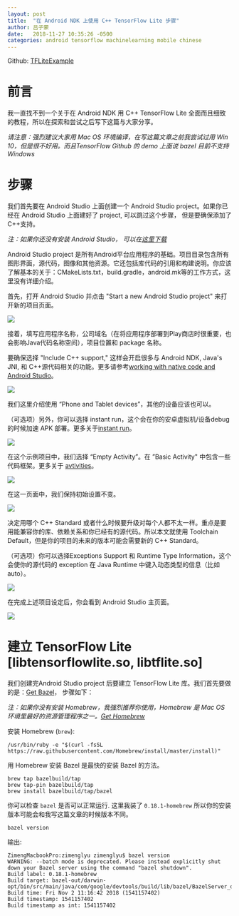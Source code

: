 ```yaml
---
layout: post
title:  "在 Android NDK 上使用 C++ TensorFlow Lite 步骤"
author: 吕子蒙
date:   2018-11-27 10:35:26 -0500
categories: android tensorflow machinelearning mobile chinese
---
```


Github: [TFLiteExample][project-repo]

# 前言

我一直找不到一个关于在 Android NDK 用 C++ TensorFlow Lite 全面而且细致的教程，所以在探索和尝试之后写下这篇与大家分享。

_请注意：强烈建议大家用 Mac OS 环境编译，在写这篇文章之前我尝试过用 Win 10，但是很不好用。而且TensorFlow Github 的 demo 上面说 bazel 目前不支持 Windows_


# 步骤

我们首先要在 Android Studio 上面创建一个 Android Studio project。如果你已经在 Android Studio 上面建好了 project, 可以跳过这个步骤， 但是要确保添加了C++支持。


_注：如果你还没有安装 Android Studio， 可以在[这里下载][android-studio]_

Android Studio project 是所有Android平台应用程序的基础。项目目录包含所有图形界面，源代码，图像和其他资源。它还包括库代码的引用和构建说明。你应该了解基本的关于：CMakeLists.txt，build.gradle，android.mk等的工作方式，这里没有详细介绍。

首先，打开 Android Studio 并点击 "Start a new Android Studio project" 来打开新的项目页面。


![](/images/tflite-android/1.png)

接着，填写应用程序名称，公司域名（在将应用程序部署到Play商店时很重要，也会影响Java代码名称空间），项目位置和 package 名称。

要确保选择 "Include C++ support," 这样会开启很多与 Android NDK, Java's JNI, 和 C++源代码相关的功能。更多请参考[working with native code and Android Studio][add-native-code]。

![](/images/tflite-android/2.png)

我们这里介绍使用 “Phone and Tablet devices”，其他的设备应该也可以。

（可选项）另外，你可以选择 instant run，这个会在你的安卓虚拟机/设备debug的时候加速 APK 部署。更多关于[instant run][instant-run]。

![](/images/tflite-android/4.png)

在这个示例项目中，我们选择 “Empty Activity”。在 ”Basic Activity" 中包含一些代码框架。更多关于 [avtivities][intro-to-activities]。

![](/images/tflite-android/5.png)

在这一页面中，我们保持初始设置不变。

![](/images/tflite-android/6.png)

决定用哪个 C++ Standard 或者什么时候要升级对每个人都不太一样。重点是要用能兼容你的库、依赖关系和你已经有的源代码。所以本文就使用 Toolchain Default，但是你的项目的未来的版本可能会需要新的 C++ Standard。

（可选项）你可以选择Exceptions Support 和 Runtime Type Information，这个会使你的源代码的 exception 在 Java Runtime 中键入动态类型的信息（比如 auto）。

![](/images/tflite-android/7.png)

在完成上述项目设定后，你会看到 Android Studio 主页面。

![](/images/tflite-android/8.png)

# 建立 TensorFlow Lite [libtensorflowlite.so, libtflite.so]

我们创建完Android Studio project 后要建立 TensorFlow Lite 库。我们首先要做的是：[Get Bazel][bazel-url]， 步骤如下：

_注：如果你没有安装 Homebrew，我强烈推荐你使用，Homebrew 是 Mac OS 环境里最好的资源管理程序之一。[Get Homebrew][homebrew-url]_

安装 Homebrew (`brew`):

~~~
/usr/bin/ruby -e "$(curl -fsSL https://raw.githubusercontent.com/Homebrew/install/master/install)"
~~~

用 Homebrew 安装 Bazel 是最快的安装 Bazel 的方法。

~~~
brew tap bazelbuild/tap
brew tap-pin bazelbuild/tap
brew install bazelbuild/tap/bazel
~~~

你可以检查 `bazel` 是否可以正常运行. 这里我装了 `0.18.1-homebrew` 所以你的安装版本可能会和我写这篇文章的时候版本不同。

~~~
bazel version
~~~

输出:

~~~
ZimengMacbookPro:zimenglyu zimenglyu$ bazel version
WARNING: --batch mode is deprecated. Please instead explicitly shut down your Bazel server using the command "bazel shutdown".
Build label: 0.18.1-homebrew
Build target: bazel-out/darwin-opt/bin/src/main/java/com/google/devtools/build/lib/bazel/BazelServer_deploy.jar
Build time: Fri Nov 2 11:16:42 2018 (1541157402)
Build timestamp: 1541157402
Build timestamp as int: 1541157402
~~~











[project-repo]: https://github.com/cathybgyz/TFLiteExample
[android-studio]: https://developer.android.com/studio/
[add-native-code]: https://developer.android.com/studio/projects/add-native-code
[instant-run]: https://developer.android.com/studio/run/#instant-run
[intro-to-activities]: https://developer.android.com/guide/components/activities/intro-activities
[bazel-url]: https://bazel.build
[homebrew-url]: https://brew.sh
